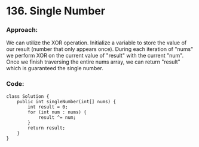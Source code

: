 # 136. Single Number

### Approach:
We can utilize the XOR operation. Initialize a variable to store the value of our result (number that only appears once). During each iteration of "nums" we perform XOR on the current value of "result" with the current "num". Once we finish traversing the entire nums array, we can return "result" which is guaranteed the single number.

### Code:
```
class Solution {
    public int singleNumber(int[] nums) {
        int result = 0;
        for (int num : nums) {
            result ^= num;
        }
        return result;
    }
}
```